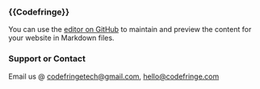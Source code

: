 ### {{Codefringe}}

You can use the [editor on GitHub](https://github.com/Codefringe/website/edit/master/README.md) to maintain and preview the content for your website in Markdown files.



### Support or Contact

Email us @ [codefringetech@gmail.com](codefringetech@gmail.com), [hello@codefringe.com](hello@codefringe.com)
